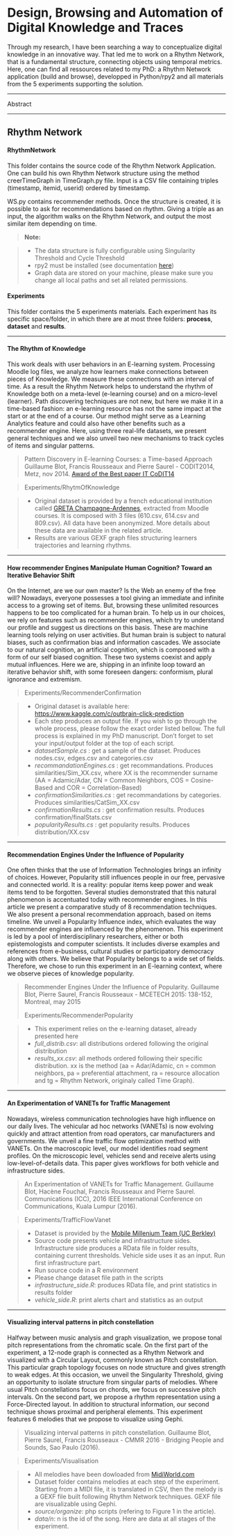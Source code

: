 Design, Browsing and Automation of Digital Knowledge and Traces
===================

Through my research, I have been searching a way to conceptualize digital knowledge in an innovative way.  That led me to work on a Rhythm Network, that is a fundamental structure, connecting objects using temporal metrics. Here, one can find all ressources related to my PhD: a Rhythm Network application (build and browse), developped in Python/rpy2 and all materials from the 5 experiments supporting the solution.  

----------

Abstract 

----------


Rhythm Network
-------------

#### <i class="icon-folder-open"></i>RhythmNetwork 
This folder contains the source code of the Rhythm Network Application. One can build his own Rhythm Network structure using the method creerTimeGraph in TimeGraph.py file. Input is a CSV file containing triples (timestamp, itemid, userid) ordered by timestamp.

WS.py contains recommender methods. Once the structure is created, it is possible to ask for recommendations based on rhythm. Giving a triple as an input, the algorithm walks on the Rhythm Network, and output the most similar item depending on time. 

> **Note:**

> - The data structure is fully configurable using Singularity Threshold and Cycle Threshold
> - rpy2 must be installed (see documentation [here](https://rpy2.bitbucket.io/))
> - Graph data are stored on your machine, please make sure you change all local paths and set all related permissions.

#### <i class="icon-folder-open"></i> Experiments
This folder contains the 5 experiments materials. Each experiment has its specific space/folder, in which there are at most three folders: <i class="icon-folder"></i> **process**, <i class="icon-folder"></i> **dataset** and <i class="icon-folder"></i> **results**.

----------
#### <i class="icon-star"></i> The Rhythm of Knowledge

This work deals with user behaviors in an E-learning system. Processing Moodle log files, we analyze how learners make connections between pieces of Knowledge. We measure these connections with an interval of time. As a result the Rhythm Network helps to understand the rhythm of Knowledge both on a meta-level (e-learning course) and on a micro-level (learner). Path discovering techniques are not new, but here we make it in a time-based fashion: an e-learning resource has not the same impact at the start or at the end of a course. Our method might serve as a Learning Analytics feature and could also have other benefits such as a recommender engine. Here, using three real-life datasets, we present general techniques and we also unveil two new mechanisms to track cycles of items and singular patterns.

>Pattern Discovery in E-learning Courses: a Time-based Approach Guillaume Blot, Francis Rousseaux and Pierre Saurel - CODIT2014, Metz, nov 2014.
><i class="icon-award"></i> [Award of the Best paper IT CoDIT14](http://codit2014.event.univ-lorraine.fr/)

> <i class="icon-folder-open"></i> Experiments/RhytmOfKnowledge

> - Original dataset is provided by a french educational institution called [GRETA Champagne-Ardennes](http://moodgreta.eu/Site_GIP_FC), extracted from Moodle courses. It is composed with 3 files (610.csv, 614.csv and 809.csv). All data have been anonymized. More details about these data are available in the related article.
> - Results are various GEXF graph files structuring learners trajectories and learning rhythms. 

----------
#### <i class="icon-star"></i> How recommender Engines Manipulate Human Cognition? Toward an Iterative Behavior Shift

On the Internet, are we our own master? Is the Web an enemy of the free will? Nowadays, everyone possesses a tool giving an immediate and infinite access to a growing set of items. But, browsing these unlimited resources happens to be too complicated for a human brain. To help us in our choices, we rely on features such as recommender engines, which try to understand our profile and suggest us directions on this basis. These are machine learning tools relying on user activities. But human brain is subject to natural biases, such as confirmation bias and information cascades. We associate to our natural cognition, an artificial cognition, which is composed with a form of our self biased cognition. These two systems coexist and apply mutual influences. Here we are, shipping in an infinite loop toward an iterative behavior shift, with some foreseen dangers: conformism, plural ignorance and extremism.

> <i class="icon-folder-open"></i> Experiments/RecommenderConfirmation

> - Original dataset is available here: https://www.kaggle.com/c/outbrain-click-prediction
> - Each step produces an output file. If you wish to go through the whole process, please follow the exact order listed bellow. The full process is explained in my PhD manuscript. Don’t forget to set your input/output folder at the top of each script.
> - <i class="icon-file"> datasetSample.cs </i>: get a sample of the dataset. Produces nodes.csv, edges.csv and categories.csv
> - <i class="icon-file"> recommandationEngines.cs </i>: get recommandations. Produces similarities/Sim_XX.csv, where XX is the recommender surname (AA = Adamic/Adar, CN = Common Neighbors, COS = Cosine-Based and COR = Correlation-Based)
> - <i class="icon-file"> confirmationSimilarities.cs </i>: get recommandations by categories. Produces similarities/CatSim_XX.csv 
> - <i class="icon-file"> confirmationResults.cs </i>: get confirmation results. Produces confirmation/finalStats.csv
> - <i class="icon-file"> popularityResults.cs </i>: get popularity results. Produces distribution/XX.csv

----------
#### <i class="icon-star"></i> Recommendation Engines Under the Influence of Popularity

One often thinks that the use of Information Technologies brings an infinity of choices. However, Popularity still influences people in our free, pervasive and connected world. It is a reality: popular items keep power and weak items tend to be forgotten. Several studies demonstrated that this natural phenomenon is accentuated today with recommender engines. In this article we present a comparative study of 8 recommendation techniques. We also present a personal recommendation approach, based on items timeline. We unveil a Popularity Influence index, which evaluates the way recommender engines are influenced by the phenomenon. This experiment is led by a pool of interdisciplinary researchers, either or both epistemologists and computer scientists. It includes diverse examples and references from e-business, cultural studies or participatory democracy along with others. We believe that Popularity belongs to a wide set of fields. Therefore, we chose to run this experiment in an E-learning context, where we observe pieces of knowledge popularity. 

> Recommender Engines Under the Influence of Popularity. Guillaume Blot, Pierre Saurel, Francis Rousseaux - MCETECH 2015: 138-152, Montreal, may 2015
> 
> <i class="icon-folder-open"></i> Experiments/RecommenderPopularity

> - This experiment relies on the e-learning dataset, already presented here 
> - <i class="icon-file"> full_distrib.csv</i>: all distributions ordered following the original distribution
> - <i class="icon-file"> results_xx.csv</i>: all methods ordered following their specific distribution. xx is the method (aa = Adar/Adamic, cn = common neighbors, pa = preferential attachment, ra = resource allocation and tg = Rhythm Network, originaly called Time Graph). 

----------
#### <i class="icon-star"></i> An Experimentation of VANETs for Traffic Management

Nowadays, wireless communication technologies have high influence on our daily lives. The vehicular ad hoc networks (VANETs) is now evolving quickly and attract attention from road operators, car manufacturers and governments. We unveil a fine traffic flow optimization method with VANETs. On the macroscopic level, our model identifies road segment profiles. On the microscopic level, vehicles send and receive alerts using low-level-of-details data. This paper gives workflows for both vehicle and infrastructure sides.


> An Experimentation of VANETs for Traffic Management. Guillaume Blot, Hacène Fouchal, Francis Rousseaux and Pierre Saurel. Communications (ICC), 2016 IEEE International Conference on Communications, Kuala Lumpur (2016).

> <i class="icon-folder-open"></i> Experiments/TrafficFlowVanet

> - Dataset is provided by the [Mobile Millenium Team (UC Berkley)](http://traffic.berkeley.edu/project/downloads/mobilecenturydata)
> - Source code presents vehicle and infrastructure sides. Infrastructure side produces a RData file in folder results, containing current thresholds.  Vehicle side uses it as an input. Run first infrastructure part.
> - Run source code in a R environment
> - Please change dataset file path in the scripts
> - <i class="icon-file">infrastructure_side.R</i>: produces RData file, and print statistics in results folder
> - <i class="icon-file">vehicle_side.R</i>:  print alerts chart and statistics as an output

----------
#### <i class="icon-star"></i> Visualizing interval patterns in pitch constellation

Halfway between music analysis and graph visualization, we propose tonal pitch representations from the chromatic scale. On the first part of the experiment, a 12-node graph is connected as a Rhythm Network and visualized with a Circular Layout, commonly known as Pitch constellation. This particular graph topology focuses on node structure and gives strength to weak edges. At this occasion, we unveil the Singularity Threshold, giving an opportunity to isolate structure from singular parts of melodies. Where usual Pitch constellations focus on chords, we focus on successive pitch intervals. On the second part, we propose a rhythm representation using a Force-Directed layout. In addition to structural information, our second technique shows proximal and peripheral elements. This experiment features 6 melodies that we propose to visualize using Gephi.



> Visualizing interval patterns in pitch constellation. Guillaume Blot, Pierre Saurel, Francis Rousseaux - CMMR 2016 - Bridging People and Sounds, Sao Paulo (2016).

> <i class="icon-folder-open"></i> Experiments/Visualisation

> - All melodies have been dowloaded from [MidiWorld.com](http://www.midiworld.com/files/)
> - Dataset folder contains melodies at each step of the experiment. Starting from a MIDI file, it is translated in CSV, then the melody is a GEXF file built following Rhythm Network techniques. GEXF file are visualizable using Gephi.
> - <i class="icon-folder">source/organize</i>: php scripts (refering to Figure 1 in the article).
> - <i class="icon-folder">data/n</i>: n is the id of the song. Here are data at all stages of the experiment.
	
